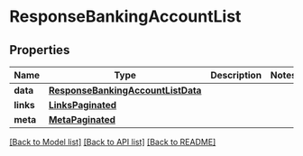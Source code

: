# ResponseBankingAccountList

## Properties
Name | Type | Description | Notes
------------ | ------------- | ------------- | -------------
**data** | [**ResponseBankingAccountListData**](ResponseBankingAccountListData.md) |  | 
**links** | [**LinksPaginated**](LinksPaginated.md) |  | 
**meta** | [**MetaPaginated**](MetaPaginated.md) |  | 

[[Back to Model list]](../README.md#documentation-for-models) [[Back to API list]](../README.md#documentation-for-api-endpoints) [[Back to README]](../README.md)


